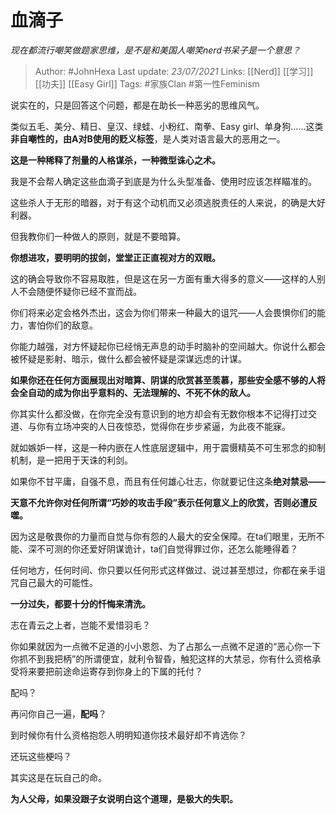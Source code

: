 # 血滴子
*现在都流行嘲笑做题家思维，是不是和美国人嘲笑nerd书呆子是一个意思？*

> Author: #JohnHexa
Last update: *23/07/2021* 
Links: [[Nerd]] [[学习]] [[功夫]] [[Easy Girl]]
Tags:  #家族Clan #第一性Feminism



说实在的，只是回答这个问题，都是在助长一种恶劣的思维风气。

类似五毛、美分、精日、皇汉、绿蛙、小粉红、南拳、Easy girl、单身狗……这类**非自嘲性的，由A对B使用的贬义标签**，是人类对语言最大的恶用之一。

**这是一种稀释了剂量的人格谋杀，一种微型诛心之术。**

我是不会帮人确定这些血滴子到底是为什么头型准备、使用时应该怎样瞄准的。

这些杀人于无形的暗器，对于有这个动机而又必须逃脱责任的人来说，的确是大好利器。

但我教你们一种做人的原则，就是不要暗算。

**你想进攻，要明明的拔剑，堂堂正正直视对方的双眼。**

这的确会导致你不容易取胜，但是这在另一方面有重大得多的意义——这样的人别人不会随便怀疑你已经不宣而战。

你们将来必定会格外杰出，这会为你们带来一种最大的诅咒——人会畏惧你们的能力，害怕你们的敌意。

你能力越强，对方怀疑起你已经悄无声息的动手时脑补的空间越大。你说什么都会被怀疑是影射、暗示，做什么都会被怀疑是深谋远虑的计谋。

**如果你还在任何方面展现出对暗算、阴谋的欣赏甚至羡慕，那些安全感不够的人将会全自动的成为你出乎意料的、无法理解的、不死不休的敌人。**

你其实什么都没做，在你完全没有意识到的地方却会有无数你根本不记得打过交道、与你有立场冲突的人日夜惊恐，觉得你在步步紧逼，为此夜不能寐。

就如嫉妒一样，这是一种内嵌在人性底层逻辑中，用于震慑精英不可生邪念的抑制机制，是一把用于天诛的利剑。

如果你不甘平庸，自强不息，而且有任何雄心壮志，你就要记住这条**绝对禁忌——**

**天意不允许你对任何所谓“巧妙的攻击手段”表示任何意义上的欣赏，否则必遭反噬。**

因为这是敬畏你的力量而自觉与你有怨的人最大的安全保障。在ta们眼里，无所不能、深不可测的你还爱好阴谋诡计，ta们自觉得罪过你，还怎么能睡得着？

任何地方，任何时间、你只要以任何形式这样做过、说过甚至想过，你都在亲手诅咒自己最大的可能性。

**一分过失，都要十分的忏悔来清洗。**

志在青云之上者，岂能不爱惜羽毛？

你如果就因为一点微不足道的小小恩怨、为了占那么一点微不足道的“恶心你一下你抓不到我把柄”的所谓便宜，就利令智昏，触犯这样的大禁忌，你有什么资格承受将来要把前途命运寄存到你身上的下属的托付？

配吗？

再问你自己一遍，**配吗**？

到时候你有什么资格抱怨人明明知道你技术最好却不肯选你？

还玩这些梗吗？

其实这是在玩自己的命。

**为人父母，如果没跟子女说明白这个道理，是极大的失职。**



